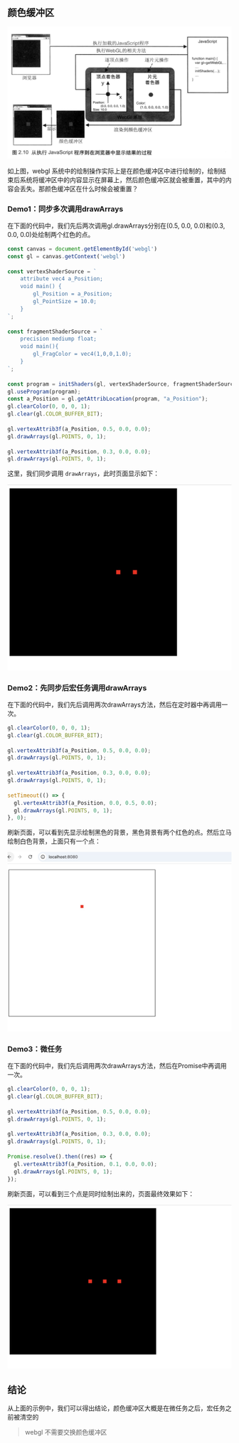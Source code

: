 ## 颜色缓冲区

![image](../../easy-webgl/webgl_render.jpg)

如上图，webgl 系统中的绘制操作实际上是在颜色缓冲区中进行绘制的，绘制结束后系统将缓冲区中的内容显示在屏幕上，然后颜色缓冲区就会被重置，其中的内容会丢失。那颜色缓冲区在什么时候会被重置？

### Demo1：同步多次调用drawArrays
在下面的代码中，我们先后两次调用gl.drawArrays分别在(0.5, 0.0, 0.0)和(0.3, 0.0, 0.0)处绘制两个红色的点。
```js
const canvas = document.getElementById('webgl')
const gl = canvas.getContext('webgl')

const vertexShaderSource = `
    attribute vec4 a_Position;
    void main() {
        gl_Position = a_Position;
        gl_PointSize = 10.0;
    }
`;

const fragmentShaderSource = `
    precision mediump float;
    void main(){
        gl_FragColor = vec4(1,0,0,1.0);
    }
`;

const program = initShaders(gl, vertexShaderSource, fragmentShaderSource);
gl.useProgram(program);
const a_Position = gl.getAttribLocation(program, "a_Position");
gl.clearColor(0, 0, 0, 1);
gl.clear(gl.COLOR_BUFFER_BIT);

gl.vertexAttrib3f(a_Position, 0.5, 0.0, 0.0);
gl.drawArrays(gl.POINTS, 0, 1);

gl.vertexAttrib3f(a_Position, 0.3, 0.0, 0.0);
gl.drawArrays(gl.POINTS, 0, 1);
```

这里，我们同步调用 `drawArrays`，此时页面显示如下：

![image](../../easy-webgl/render_01.jpg)


### Demo2：先同步后宏任务调用drawArrays
在下面的代码中，我们先后调用两次drawArrays方法，然后在定时器中再调用一次。

```js
gl.clearColor(0, 0, 0, 1);
gl.clear(gl.COLOR_BUFFER_BIT);

gl.vertexAttrib3f(a_Position, 0.5, 0.0, 0.0);
gl.drawArrays(gl.POINTS, 0, 1);

gl.vertexAttrib3f(a_Position, 0.3, 0.0, 0.0);
gl.drawArrays(gl.POINTS, 0, 1);

setTimeout(() => {
  gl.vertexAttrib3f(a_Position, 0.0, 0.5, 0.0);
  gl.drawArrays(gl.POINTS, 0, 1);
}, 0);
```

刷新页面，可以看到先显示绘制黑色的背景，黑色背景有两个红色的点。然后立马绘制白色背景，上面只有一个点：

![image](../../easy-webgl/render_02.jpg)

### Demo3：微任务
在下面的代码中，我们先后调用两次drawArrays方法，然后在Promise中再调用一次。


```js
gl.clearColor(0, 0, 0, 1);
gl.clear(gl.COLOR_BUFFER_BIT);

gl.vertexAttrib3f(a_Position, 0.5, 0.0, 0.0);
gl.drawArrays(gl.POINTS, 0, 1);

gl.vertexAttrib3f(a_Position, 0.3, 0.0, 0.0);
gl.drawArrays(gl.POINTS, 0, 1);

Promise.resolve().then((res) => {
  gl.vertexAttrib3f(a_Position, 0.1, 0.0, 0.0);
  gl.drawArrays(gl.POINTS, 0, 1);
});
```

刷新页面，可以看到三个点是同时绘制出来的，页面最终效果如下：

![image](../../easy-webgl/render_03.jpg)



## 结论
从上面的示例中，我们可以得出结论，颜色缓冲区大概是在微任务之后，宏任务之前被清空的



>webgl 不需要交换颜色缓冲区
